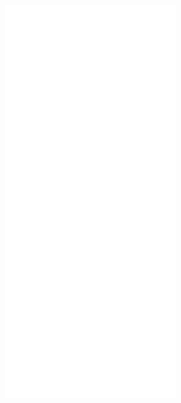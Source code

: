 <div align="center">

![Metrics](https://raw.githubusercontent.com/algers/algers/37081c2868fe361c1e08b9b171cf731f34693b83/github-metrics.svg)

</div>